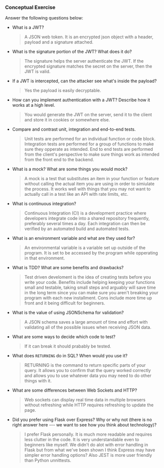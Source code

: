 ### Conceptual Exercise

Answer the following questions below:

- What is a JWT?
  > A JSON web token. It is an encrypted json object with a header, payload and a signature attached.

- What is the signature portion of the JWT?  What does it do?
  > The signature helps the server authenticate the JWT. If the encrypted signature matches the secret on the server, then the JWT is valid.

- If a JWT is intercepted, can the attacker see what's inside the payload?
  > Yes the payload is easily decryptable.

- How can you implement authentication with a JWT?  Describe how it works at a high level.
  > You would generate the JWT on the server, send it to the client and store it in cookies or somewhere else.

- Compare and contrast unit, integration and end-to-end tests.
  > Unit tests are performed for an individual function or code block. Integration tests are performed for a group of functions to make sure they opperate as intended. End to end tests are performed from the client's perspective to make sure things work as intended from the front end to the backend.

- What is a mock? What are some things you would mock?
  > A mock is a test that substitutes an item in your function or feature without calling the actual item you are using in order to simiulate the process. It works well with things that you may not want to actually call in a test like an API with rate limits, etc.

- What is continuous integration?
  > Continuous Integration (CI) is a development practice where developers integrate code into a shared repository frequently, preferably several times a day. Each integration can then be verified by an automated build and automated tests.

- What is an environment variable and what are they used for?
  > An environmental variable is a variable set up outside of the program. It is set to be accessed by the program while opperating in that environment.

- What is TDD? What are some benefits and drawbacks?
  > Test driven develoment is the idea of creating tests before you write your code. Benefits include helping keeping your functions small and testable, taking small steps and arguably will save time in the long term since you can make sure you aren't breaking your program with each new installment. Cons include more time up front and it being difficult for beginners.

- What is the value of using JSONSchema for validation?
  > A JSON schema saves a large amount of time and effort with validating all of the possible issues when receiving JSON data.

- What are some ways to decide which code to test?
  > If it can break it should prabably be tested.

- What does `RETURNING` do in SQL? When would you use it?
  > RETURNING is the command to return specific parts of your query. It allows you to confirm that the query worked correctly and allows you to use whatever data you may need to do other things with it.

- What are some differences between Web Sockets and HTTP?
  > Web sockets can display real time data in multiple browsers without refreshing while HTTP requires refreshing to update the page.

- Did you prefer using Flask over Express? Why or why not (there is no right
  answer here --- we want to see how you think about technology)?
  > I prefer Flask personally. It is much more readable and requires less clutter in the code. It is very understandable even to beginners like myself. We didn't do alot with error handling in Flask but from what we've been shown I think Express may have simpler error handling options? Also JEST is more user friendly than Python unnittests.
